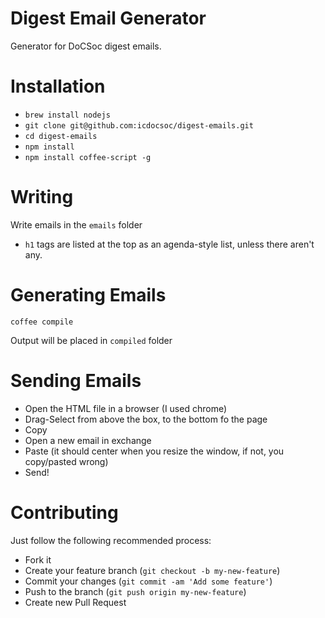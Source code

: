 Digest Email Generator
=============

Generator for DoCSoc digest emails.

# Installation

- `brew install nodejs`
- `git clone git@github.com:icdocsoc/digest-emails.git`
- `cd digest-emails`
- `npm install`
- `npm install coffee-script -g`

# Writing
Write emails in the `emails` folder

- `h1` tags are listed at the top as an agenda-style list, unless there aren't any.

# Generating Emails

`coffee compile`

Output will be placed in `compiled` folder

# Sending Emails

- Open the HTML file in a browser (I used chrome)
- Drag-Select from above the box, to the bottom fo the page
- Copy
- Open a new email in exchange
- Paste (it should center when you resize the window, if not, you copy/pasted wrong)
- Send!

# Contributing

Just follow the following recommended process:

- Fork it
- Create your feature branch (`git checkout -b my-new-feature`)
- Commit your changes (`git commit -am 'Add some feature'`)
- Push to the branch (`git push origin my-new-feature`)
- Create new Pull Request
